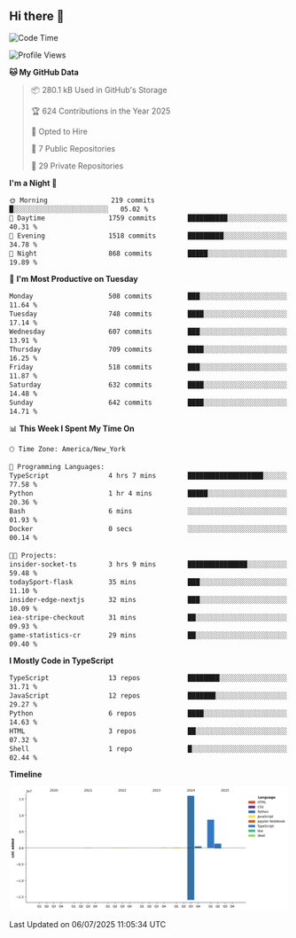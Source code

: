 ## Hi there 👋

<!--START_SECTION:waka-->
![Code Time](http://img.shields.io/badge/Code%20Time-372%20hrs%2027%20mins-blue)

![Profile Views](http://img.shields.io/badge/Profile%20Views-0-blue)

**🐱 My GitHub Data** 

> 📦 280.1 kB Used in GitHub's Storage 
 > 
> 🏆 624 Contributions in the Year 2025
 > 
> 💼 Opted to Hire
 > 
> 📜 7 Public Repositories 
 > 
> 🔑 29 Private Repositories 
 > 
**I'm a Night 🦉** 

```text
🌞 Morning                219 commits         █░░░░░░░░░░░░░░░░░░░░░░░░   05.02 % 
🌆 Daytime                1759 commits        ██████████░░░░░░░░░░░░░░░   40.31 % 
🌃 Evening                1518 commits        █████████░░░░░░░░░░░░░░░░   34.78 % 
🌙 Night                  868 commits         █████░░░░░░░░░░░░░░░░░░░░   19.89 % 
```
📅 **I'm Most Productive on Tuesday** 

```text
Monday                   508 commits         ███░░░░░░░░░░░░░░░░░░░░░░   11.64 % 
Tuesday                  748 commits         ████░░░░░░░░░░░░░░░░░░░░░   17.14 % 
Wednesday                607 commits         ███░░░░░░░░░░░░░░░░░░░░░░   13.91 % 
Thursday                 709 commits         ████░░░░░░░░░░░░░░░░░░░░░   16.25 % 
Friday                   518 commits         ███░░░░░░░░░░░░░░░░░░░░░░   11.87 % 
Saturday                 632 commits         ████░░░░░░░░░░░░░░░░░░░░░   14.48 % 
Sunday                   642 commits         ████░░░░░░░░░░░░░░░░░░░░░   14.71 % 
```


📊 **This Week I Spent My Time On** 

```text
🕑︎ Time Zone: America/New_York

💬 Programming Languages: 
TypeScript               4 hrs 7 mins        ███████████████████░░░░░░   77.58 % 
Python                   1 hr 4 mins         █████░░░░░░░░░░░░░░░░░░░░   20.36 % 
Bash                     6 mins              ░░░░░░░░░░░░░░░░░░░░░░░░░   01.93 % 
Docker                   0 secs              ░░░░░░░░░░░░░░░░░░░░░░░░░   00.14 % 

🐱‍💻 Projects: 
insider-socket-ts        3 hrs 9 mins        ███████████████░░░░░░░░░░   59.48 % 
todaySport-flask         35 mins             ███░░░░░░░░░░░░░░░░░░░░░░   11.10 % 
insider-edge-nextjs      32 mins             ███░░░░░░░░░░░░░░░░░░░░░░   10.09 % 
iea-stripe-checkout      31 mins             ██░░░░░░░░░░░░░░░░░░░░░░░   09.93 % 
game-statistics-cr       29 mins             ██░░░░░░░░░░░░░░░░░░░░░░░   09.40 % 
```

**I Mostly Code in TypeScript** 

```text
TypeScript               13 repos            ████████░░░░░░░░░░░░░░░░░   31.71 % 
JavaScript               12 repos            ███████░░░░░░░░░░░░░░░░░░   29.27 % 
Python                   6 repos             ████░░░░░░░░░░░░░░░░░░░░░   14.63 % 
HTML                     3 repos             ██░░░░░░░░░░░░░░░░░░░░░░░   07.32 % 
Shell                    1 repo              █░░░░░░░░░░░░░░░░░░░░░░░░   02.44 % 
```



**Timeline**

![Lines of Code chart](https://raw.githubusercontent.com/dikshithvishnu/dikshithvishnu/main/assets/bar_graph.png)


 Last Updated on 06/07/2025 11:05:34 UTC
<!--END_SECTION:waka-->
